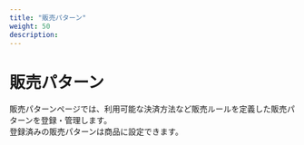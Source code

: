 ```yaml
---
title: "販売パターン"
weight: 50
description: 
---
```


# 販売パターン
販売パターンページでは、利用可能な決済方法など販売ルールを定義した販売パターンを登録・管理します。  
登録済みの販売パターンは商品に設定できます。
